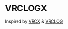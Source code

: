 # VRCLOGX
Inspired by [VRCX](https://github.com/vrcx-team/VRCX) & [VRCLOG](https://github.com/ShayBox/VRC-LOG)

